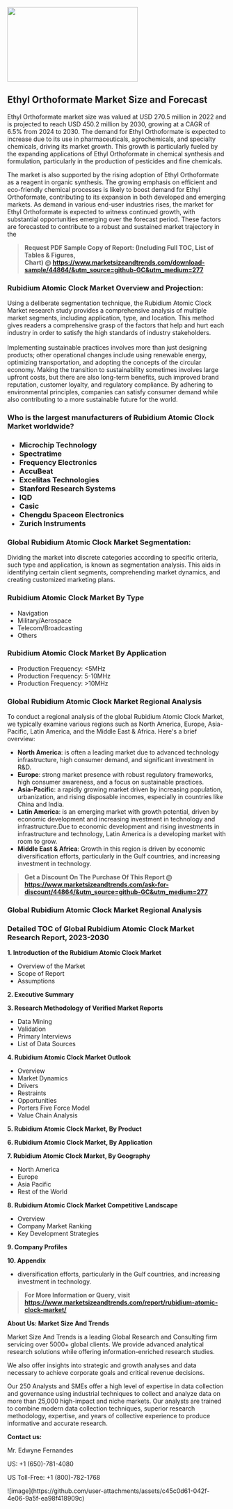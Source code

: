 <p><img class="alignnone size-medium wp-image-20088" src="https://ffe5etoiles.com/wp-content/uploads/2024/12/MST1-300x171.png" alt="" width="300" height="171" /></p><h2>Ethyl Orthoformate Market Size and Forecast</h2><p>Ethyl Orthoformate market size was valued at USD 270.5 million in 2022 and is projected to reach USD 450.2 million by 2030, growing at a CAGR of 6.5% from 2024 to 2030. The demand for Ethyl Orthoformate is expected to increase due to its use in pharmaceuticals, agrochemicals, and specialty chemicals, driving its market growth. This growth is particularly fueled by the expanding applications of Ethyl Orthoformate in chemical synthesis and formulation, particularly in the production of pesticides and fine chemicals.</p><p>The market is also supported by the rising adoption of Ethyl Orthoformate as a reagent in organic synthesis. The growing emphasis on efficient and eco-friendly chemical processes is likely to boost demand for Ethyl Orthoformate, contributing to its expansion in both developed and emerging markets. As demand in various end-user industries rises, the market for Ethyl Orthoformate is expected to witness continued growth, with substantial opportunities emerging over the forecast period. These factors are forecasted to contribute to a robust and sustained market trajectory in the</p><blockquote id="" class=""><strong>Request PDF Sample Copy of Report: (Including Full TOC, List of Tables &amp; Figures, Chart)&nbsp;@&nbsp;<strong><a href="https://www.marketsizeandtrends.com/download-sample/44864/&utm_source=github-GC&utm_medium=277" target="_blank">https://www.marketsizeandtrends.com/download-sample/44864/&utm_source=github-GC&utm_medium=277</a></strong></strong></blockquote><h3 id="" class="">Rubidium Atomic Clock Market&nbsp;Overview and Projection:</h3><p id="" class="">Using a deliberate segmentation technique, the Rubidium Atomic Clock Market research study provides a comprehensive analysis of multiple market segments, including application, type, and location. This method gives readers a comprehensive grasp of the factors that help and hurt each industry in order to satisfy the high standards of industry stakeholders. <br /> <br />Implementing sustainable practices involves more than just designing products; other operational changes include using renewable energy, optimizing transportation, and adopting the concepts of the circular economy. Making the transition to sustainability sometimes involves large upfront costs, but there are also long-term benefits, such improved brand reputation, customer loyalty, and regulatory compliance. By adhering to environmental principles, companies can satisfy consumer demand while also contributing to a more sustainable future for the world.</p><h3 id="" class="">Who is the largest manufacturers of&nbsp;Rubidium Atomic Clock Market worldwide?</h3><h3 class=""><p><ul><li>Microchip Technology </li><li> Spectratime </li><li> Frequency Electronics </li><li> AccuBeat </li><li> Excelitas Technologies </li><li> Stanford Research Systems </li><li> IQD </li><li> Casic </li><li> Chengdu Spaceon Electronics </li><li> Zurich Instruments</li></ul></p></h3><h3 id="" class="">Global&nbsp;Rubidium Atomic Clock Market Segmentation:</h3><p id="" class="">Dividing the market into discrete categories according to specific criteria, such type and application, is known as segmentation analysis. This aids in identifying certain client segments, comprehending market dynamics, and creating customized marketing plans.</p><h3 id="" class="">Rubidium Atomic Clock Market&nbsp;By Type</h3><p><p><ul><li>Navigation </li><li> Military/Aerospace </li><li> Telecom/Broadcasting </li><li> Others</p></li></ul></p></p><h3 id="" class="">Rubidium Atomic Clock Market&nbsp;By Application</h3><p class=""><p><ul><li>Production Frequency: <5MHz </li><li> Production Frequency: 5-10MHz </li><li> Production Frequency: >10MHz</li></ul></p></p><h3 id="" class="">Global Rubidium Atomic Clock Market Regional Analysis</h3><p id="" class="">To conduct a regional analysis of the global Rubidium Atomic Clock Market, we typically examine various regions such as North America, Europe, Asia-Pacific, Latin America, and the Middle East &amp; Africa. Here's a brief overview:</p><ul><li><strong>North America</strong>: is often a leading market due to advanced technology infrastructure, high consumer demand, and significant investment in R&amp;D.</li><li><strong>Europe</strong>: strong market presence with robust regulatory frameworks, high consumer awareness, and a focus on sustainable practices.</li><li><strong>Asia-Pacific</strong>: a rapidly growing market driven by increasing population, urbanization, and rising disposable incomes, especially in countries like China and India.</li><li><strong>Latin America</strong>: is an emerging market with growth potential, driven by economic development and increasing investment in technology and infrastructure.Due to economic development and rising investments in infrastructure and technology, Latin America is a developing market with room to grow.</li><li><strong>Middle East &amp; Africa</strong>: Growth in this region is driven by economic diversification efforts, particularly in the Gulf countries, and increasing investment in technology.</li></ul><blockquote id="" class=""><strong>Get a Discount On The Purchase Of This Report @ <strong><a href="https://www.marketsizeandtrends.com/ask-for-discount/44864/&utm_source=github-GC&utm_medium=277" target="_blank">https://www.marketsizeandtrends.com/ask-for-discount/44864/&utm_source=github-GC&utm_medium=277</a></strong></strong></blockquote><h3 id="" class="">Global Rubidium Atomic Clock Market Regional Analysis</h3><h3 id="" class="">Detailed TOC of Global Rubidium Atomic Clock Market Research Report, 2023-2030</h3><p id="" class=""><strong>1. Introduction of the Rubidium Atomic Clock Market</strong></p><ul><li>Overview of the Market</li><li>Scope of Report</li><li>Assumptions</li></ul><p id="" class=""><strong>2. Executive Summary</strong></p><p id="" class=""><strong>3. Research Methodology of Verified Market Reports</strong></p><ul><li>Data Mining</li><li>Validation</li><li>Primary Interviews</li><li>List of Data Sources</li></ul><p id="" class=""><strong>4. Rubidium Atomic Clock Market Outlook</strong></p><ul><li>Overview</li><li>Market Dynamics</li><li>Drivers</li><li>Restraints</li><li>Opportunities</li><li>Porters Five Force Model</li><li>Value Chain Analysis</li></ul><p id="" class=""><strong>5. Rubidium Atomic Clock Market, By Product</strong></p><p id="" class=""><strong>6. Rubidium Atomic Clock Market, By Application</strong></p><p id="" class=""><strong>7. Rubidium Atomic Clock Market, By Geography</strong></p><ul><li>North America</li><li>Europe</li><li>Asia Pacific</li><li>Rest of the World</li></ul><p id="" class=""><strong>8. Rubidium Atomic Clock Market Competitive Landscape</strong></p><ul><li>Overview</li><li>Company Market Ranking</li><li>Key Development Strategies</li></ul><p id="" class=""><strong>9. Company Profiles</strong></p><p id="" class=""><strong>10. Appendix</strong></p><ul><li>diversification efforts, particularly in the Gulf countries, and increasing investment in technology.</li></ul><blockquote id="" class=""><strong>For More Information or Query, visit <strong><strong><a href="https://www.marketsizeandtrends.com/report/rubidium-atomic-clock-market/" target="_blank">https://www.marketsizeandtrends.com/report/rubidium-atomic-clock-market/</a></strong></strong></strong></blockquote><p id="" class=""><strong>About Us: Market Size And Trends</strong></p><p id="" class="">Market Size And Trends is a leading Global Research and Consulting firm servicing over 5000+ global clients. We provide advanced analytical research solutions while offering information-enriched research studies.</p><p id="" class="">We also offer insights into strategic and growth analyses and data necessary to achieve corporate goals and critical revenue decisions.</p><p id="" class="">Our 250 Analysts and SMEs offer a high level of expertise in data collection and governance using industrial techniques to collect and analyze data on more than 25,000 high-impact and niche markets. Our analysts are trained to combine modern data collection techniques, superior research methodology, expertise, and years of collective experience to produce informative and accurate research.</p><p id="" class=""><strong>Contact us:</strong></p><p id="" class="">Mr. Edwyne Fernandes</p><p id="" class="">US: +1 (650)-781-4080</p><p id="" class="">US Toll-Free: +1 (800)-782-1768</p>
![image](https://github.com/user-attachments/assets/c45c0d61-042f-4e06-9a5f-ea98f418909c)
